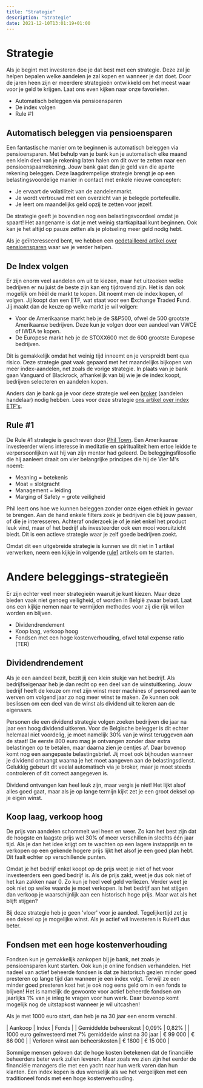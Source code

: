 ```yaml
---
title: "Strategie"
description: "Strategie"
date: 2021-12-10T13:01:19+01:00
---
```


# Strategie

Als je begint met investeren doe je dat best met een strategie. Deze zal je helpen bepalen welke aandelen je zal kopen en wanneer je dat doet. Door de jaren heen zijn er meerdere strategieën ontwikkeld om het meest waar voor je geld te krijgen. Laat ons even kijken naar onze favorieten.

- Automatisch beleggen via pensioensparen
- De index volgen
- Rule #1

## Automatisch beleggen via pensioensparen

Een fantastische manier om te beginnen is automatisch beleggen via pensioensparen. Met behulp van je bank kun je automatisch elke maand een klein deel van je rekening laten halen om dit over te zetten naar een pensioenspaarrekening. Jouw bank gaat dan je geld van die aparte rekening beleggen. Deze laagdrempelige strategie brengt je op een belastingsvoordelige manier in contact met enkele nieuwe concepten:

- Je ervaart de volatiliteit van de aandelenmarkt.
- Je wordt vertrouwd met een overzicht van je belegde portefeuille.
- Je leert om maandelijks geld opzij te zetten voor jezelf.

De strategie geeft je bovendien nog een belastingsvoordeel omdat je spaart! Het aangename is dat je met weinig startkapitaal kunt beginnen. Ook kan je het altijd op pauze zetten als je plotseling meer geld nodig hebt.

Als je geïnteresseerd bent, we hebben een [gedetailleerd artikel over pensioensparen](./pensioensparen) waar we je verder helpen.

## De Index volgen

Er zijn enorm veel aandelen om uit te kiezen, maar het uitzoeken welke bedrijven er nu juist de beste zijn kan erg tijdrovend zijn. Het is dan ook mogelijk om héél de markt te kopen. Dit noemt men de index kopen, of volgen. Jij koopt dan een ETF, wat staat voor een **E**xchange **T**raded **F**und. Jij maakt dan de keuze op welke markt je wil volgen:

- Voor de Amerikaanse markt heb je de S&P500, ofwel de 500 grootste Amerikaanse bedrijven. Deze kun je volgen door een aandeel van VWCE of IWDA te kopen.
- De Europese markt heb je de STOXX600 met de 600 grootste Europese bedrijven.

Dit is gemakkelijk omdat het weinig tijd inneemt en je verspreidt bent qua risico. Deze strategie gaat vaak gepaard met het maandelijks bijkopen van meer index-aandelen, net zoals de vorige strategie. In plaats van je bank gaan Vanguard of Blackrock, afhankelijk van bij wie je de index koopt, bedrijven selecteren en aandelen kopen.

Anders dan je bank ga je voor deze strategie wel een [broker](/blog/brokers) (aandelen handelaar) nodig hebben. Lees voor deze strategie [ons artikel over index ETF's](./index-etf).

## Rule #1

De Rule #1 strategie is geschreven door [Phil Town](https://en.wikipedia.org/wiki/Phil_Town). Een Amerikaanse investeerder wiens interesse in meditatie en spiritualiteit hem ertoe leidde te verpersoonlijken wat hij van zijn mentor had geleerd. De beleggingsfilosofie die hij aanleert draait om vier belangrijke principes die hij de Vier M's noemt:

- Meaning = betekenis
- Moat = slotgracht
- Management = leiding
- Marging of Safety = grote veiligheid

Phil leert ons hoe we kunnen beleggen zonder onze eigen ethiek in gevaar te brengen. Aan de hand enkele filters zoek je bedrijven die bij jouw passen, of die je interesseren. Achteraf onderzoek je of je niet enkel het product leuk vind, maar of het bedrijf als investeerder ook een mooi vooruitzicht biedt. Dit is een actieve strategie waar je zelf goede bedrijven zoekt.

Omdat dit een uitgebreide strategie is kunnen we dit niet in 1 artikel verwerken, neem een kijkje in volgende [rule1](/rule1) artikels om te starten.

# Andere beleggings-strategieën

Er zijn echter veel meer strategieën waaruit je kunt kiezen. Maar deze bieden vaak niet genoeg veiligheid, of worden in België zwaar belast. Laat ons een kijkje nemen naar te vermijden methodes voor zij die rijk willen worden en blijven.

- Dividendrendement
- Koop laag, verkoop hoog
- Fondsen met een hoge kostenverhouding, ofwel total expense ratio (TER)

## Dividendrendement

Als je een aandeel bezit, bezit jij een klein stukje van het bedrijf. Als bedrijfseigenaar heb je dan recht op een deel van de winstuitkering. Jouw bedrijf heeft de keuze om met zijn winst meer machines of personeel aan te werven om volgend jaar zo nog meer winst te maken. Ze kunnen ook beslissen om een deel van de winst als dividend uit te keren aan de eigenaars.

Personen die een dividend strategie volgen zoeken bedrijven die jaar na jaar een hoog dividend uitkeren. Voor de Belgische belegger is dit echter helemaal niet voordelig, je moet namelijk 30% van je winst teruggeven aan de staat! De eerste 800 euro mag je ontvangen zonder daar extra belastingen op te betalen, maar daarna zien je centjes af. Daar bovenop komt nog een aangepaste belastingsbrief. Jij moet ook bijhouden wanneer je dividend ontvangt waarna je het moet aangeven aan de belastingsdienst. Gelukkig gebeurt dit veelal automatisch via je broker, maar je moet steeds controleren of dit correct aangegeven is.

Dividend ontvangen kan heel leuk zijn, maar vergis je niet! Het lijkt alsof alles goed gaat, maar als je op lange termijn kijkt zet je een groot deksel op je eigen winst.

## Koop laag, verkoop hoog

De prijs van aandelen schommelt wel heen en weer. Zo kan het best zijn dat de hoogste en laagste prijs wel 30% of meer verschillen in slechts één jaar tijd. Als je dan het idee krijgt om te wachten op een lagere instapprijs en te verkopen op een gekende hogere prijs lijkt het alsof je een goed plan hebt. Dit faalt echter op verschillende punten.

Omdat je het bedrijf enkel koopt op de prijs weet je niet of het voor investeerders een goed bedrijf is. Als de prijs zakt, weet je dus ook niet of het kan zakken naar 0. Zo kun je heel veel geld verliezen. Verder weet je ook niet op welke waarde je moet verkopen. Is het bedrijf aan het stijgen dan verkoop je waarschijnlijk aan een historisch hoge prijs. Maar wat als het blijft stijgen?

Bij deze strategie heb je geen 'vloer' voor je aandeel. Tegelijkertijd zet je een deksel op je mogelijke winst. Als je actief wil investeren is Rule#1 dus beter.

## Fondsen met een hoge kostenverhouding

Fondsen kun je gemakkelijk aankopen bij je bank, net zoals je pensioensparen kunt starten. Ook kun je online fondsen verhandelen. Het nadeel van actief beheerde fondsen is dat ze historisch gezien minder goed presteren op lange tijd dan wanneer je een index volgt. Terwijl ze een minder goed presteren kost het je ook nog eens geld om in een fonds te blijven! Het is namelijk de gewoonte voor actief beheerde fondsen om jaarlijks 1% van je inleg te vragen voor hun werk. Daar bovenop komt mogelijk nog de uitstapkost wanneer je wil uitcashen!

Als je met 1000 euro start, dan heb je na 30 jaar een enorm verschil.

| Aankoop | Index | Fonds |
| Gemiddelde beheerskost | 0,09% | 0,82% |
| 1000 euro geïnvesteerd met 7% gemiddelde winst na 30 jaar | € 99 000 | € 86 000 |
| Verloren winst aan beheerskosten | € 1800 | € 15 000 |

Sommige mensen geloven dat de hoge kosten betekenen dat de financiële beheerders beter werk zullen leveren. Maar zoals we zien zijn het eerder de financiële managers die met een yacht naar hun werk varen dan hun klanten. Een index kopen is dus wenselijk als we het vergelijken met een traditioneel fonds met een hoge kostenverhouding.
